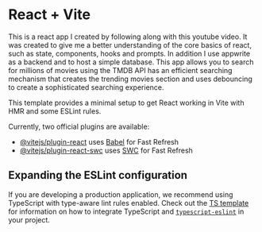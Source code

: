 # React + Vite

This is a react app I created by following along with this youtube video. It was created to give me a better understanding of the core basics of react, such as state, components, hooks and prompts. 
In addition I use appwrite as a backend and to host a simple database.
This app allows you to search for millions of movies using the TMDB API has an efficient searching mechanism that creates the trending movies section and uses debouncing to create a sophisticated searching experience.




This template provides a minimal setup to get React working in Vite with HMR and some ESLint rules.

Currently, two official plugins are available:

- [@vitejs/plugin-react](https://github.com/vitejs/vite-plugin-react/blob/main/packages/plugin-react) uses [Babel](https://babeljs.io/) for Fast Refresh
- [@vitejs/plugin-react-swc](https://github.com/vitejs/vite-plugin-react/blob/main/packages/plugin-react-swc) uses [SWC](https://swc.rs/) for Fast Refresh

## Expanding the ESLint configuration

If you are developing a production application, we recommend using TypeScript with type-aware lint rules enabled. Check out the [TS template](https://github.com/vitejs/vite/tree/main/packages/create-vite/template-react-ts) for information on how to integrate TypeScript and [`typescript-eslint`](https://typescript-eslint.io) in your project.
